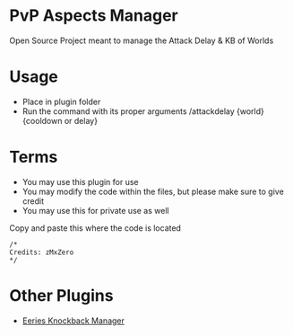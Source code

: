 # PvP Aspects Manager 
Open Source Project meant to manage the Attack Delay & KB of Worlds

# Usage

- Place in plugin folder
- Run the command with its proper arguments /attackdelay {world} {cooldown or delay}

# Terms

- You may use this plugin for use
- You may modify the code within the files, but please make sure to give credit 
- You may use this for private use as well

Copy and paste this where the code is located
~~~
/*
Credits: zMxZero
*/
~~~
# Other Plugins
- [Eeries Knockback Manager](https://github.com/EerieAlchemist/KnockbackManager)
